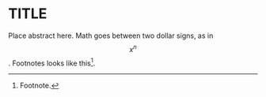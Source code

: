 # TITLE

Place abstract here. Math goes between two dollar signs, as in $$x^n$$. Footnotes looks like this[^1].

[^1]: Footnote.
